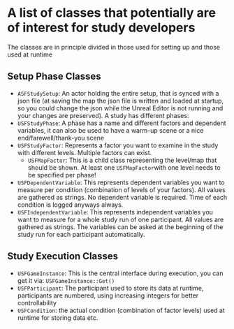 # A list of classes that potentially are of interest for study developers

The classes are in principle divided in those used for setting up and those used at runtime

## Setup Phase Classes

* ``ASFStudySetup``: An actor holding the entire setup, that is synced with a json file (at saving the map the json file is written and loaded at startup, so you could change the json while the Unreal Editor is not running and your changes are preserved). A study has different phases:
* ``USFStudyPhase``: A phase has a name and different factors and dependent variables, it can also be used to have a warm-up scene or a nice end/farewell/thank-you scene
* ``USFStudyFactor``: Represents a factor you want to examine in the study with different levels. Multiple factors can exist. 
  * ``USFMapFactor``: This is a child class representing the level/map that should be shown. At least one ``USFMapFactor``with one level needs to be specified per phase!
* ``USFDependentVariable``: This represents dependent variables you want to measure per condition (combination of levels of your factors). All values are gathered as strings. No dependent variable is required. Time of each condition is logged anyways always.
* ``USFIndependentVariable``: This represents independent variables you want to measure for a whole study run of one participant. All values are gathered as strings. The variables can be asked at the beginning of the study run for each participant automatically.

## Study Execution Classes

* ``USFGameInstance``: This is the central interface during execution, you can get it via: ``USFGameInstance::Get()``
* ``USFParticipant``: The participant used to store its data at runtime, participants are numbered, using increasing integers for better controllability
* ``USFCondition``: the actual condition (combination of factor levels) used at runtime for storing data etc.

